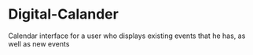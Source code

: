 # Digital-Calander
Calendar interface for a user who displays existing events that he has, as well as new events
